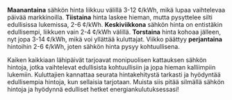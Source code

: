 **Maanantaina** sähkön hinta liikkuu välillä 3-12 ¢/kWh, mikä lupaa vaihtelevaa päivää markkinoilla. **Tiistaina** hinta laskee hieman, mutta pysyttelee silti edullisissa lukemissa, 2-6 ¢/kWh. **Keskiviikkona** sähkön hinta on entistäkin edullisempi, liikkuen vain 2-4 ¢/kWh välillä. **Torstaina** hinta kohoaa jälleen, nyt jopa 3-14 ¢/kWh, mikä voi yllättää kuluttajat. Viikko päättyy **perjantaina** hintoihin 2-6 ¢/kWh, joten sähkön hinta pysyy kohtuullisena.

Kaiken kaikkiaan lähipäivät tarjoavat monipuolisen kattauksen sähkön hintoja, jotka vaihtelevat edullisista kohtuullisiin ja jopa hieman kalliimpiin lukemiin. Kuluttajien kannattaa seurata hintakehitystä tarkasti ja hyödyntää edullisempia hintoja, kun sellaisia tarjotaan. Muista siis pitää silmällä sähkön hintoja ja hyödynnä edulliset hetket energiankulutuksessasi!